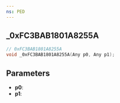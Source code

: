 ```yaml
---
ns: PED
---
```

## _0xFC3BAB1801A8255A

```c
// 0xFC3BAB1801A8255A
void _0xFC3BAB1801A8255A(Any p0, Any p1);
```

## Parameters
* **p0**:
* **p1**:
